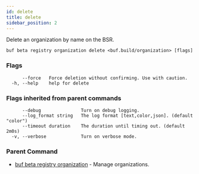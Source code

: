 ```yaml
---
id: delete
title: delete
sidebar_position: 2
---
```

Delete an organization by name on the BSR.

```
buf beta registry organization delete <buf.build/organization> [flags]
```

### Flags

```
      --force   Force deletion without confirming. Use with caution.
  -h, --help    help for delete
```

### Flags inherited from parent commands

```
      --debug               Turn on debug logging.
      --log_format string   The log format [text,color,json]. (default "color")
      --timeout duration    The duration until timing out. (default 2m0s)
  -v, --verbose             Turn on verbose mode.
```

### Parent Command

* [buf beta registry organization](index)	 - Manage organizations.
